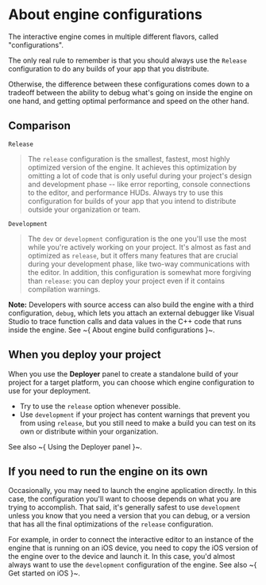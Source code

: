# About engine configurations

The interactive engine comes in multiple different flavors, called "configurations".

The only real rule to remember is that you should always use the `Release` configuration to do any builds of your app that you distribute.

Otherwise, the difference between these configurations comes down to a tradeoff between the ability to debug what's going on inside the engine on one hand, and getting optimal performance and speed on the other hand.

## Comparison

`Release`

>	The `release` configuration is the smallest, fastest, most highly optimized version of the engine. It achieves this optimization by omitting a lot of code that is only useful during your project's design and development phase -- like error reporting, console connections to the editor, and performance HUDs. Always try to use this configuration for builds of your app that you intend to distribute outside your organization or team.

`Development`

>	The `dev` or `development` configuration is the one you'll use the most while you're actively working on your project. It's almost as fast and optimized as `release`, but it offers many features that are crucial during your development phase, like two-way communications with the editor. In addition, this configuration is somewhat more forgiving than `release`: you can deploy your project even if it contains compilation warnings.

**Note:** Developers with source access can also build the engine with a third configuration, `debug`, which lets you attach an external debugger like Visual Studio to trace function calls and data values in the C++ code that runs inside the engine. See ~{ About engine build configurations }~.

## When you deploy your project

When you use the **Deployer** panel to create a standalone build of your project for a target platform, you can choose which engine configuration to use for your deployment.

-	Try to use the `release` option whenever possible.
-	Use `development` if your project has content warnings that prevent you from using `release`, but you still need to make a build you can test on its own or distribute within your organization.

See also ~{ Using the Deployer panel }~.

## If you need to run the engine on its own

Occasionally, you may need to launch the engine application directly. In this case, the configuration you'll want to choose depends on what you are trying to accomplish. That said, it's generally safest to use `development` unless you know that you need a version that you can debug, or a version that has all the final optimizations of the `release` configuration.

For example, in order to connect the interactive editor to an instance of the engine that is running on an iOS device, you need to copy the iOS version of the engine over to the device and launch it. In this case, you'd almost always want to use the `development` configuration of the engine. See also ~{ Get started on iOS }~.
